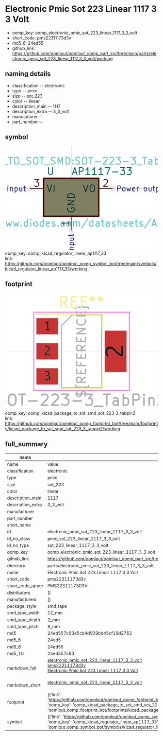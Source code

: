 # Electronic Pmic Sot 223 Linear 1117 3 3 Volt

  
* oomp_key: oomp_electronic_pmic_sot_223_linear_1117_3_3_volt 
* short_code: pms22311173d3v
* md5_6: 24ed55  
* github_link: https://github.com/oomlout/oomlout_oomp_part_src/tree/main/parts/electronic_pmic_sot_223_linear_1117_3_3_volt/working  
## naming details
* classification -- electronic
* type -- pmic
* size -- sot_223
* color -- linear
* description_main -- 1117
* description_extra -- 3_3_volt
* manucaturer -- 
* part_number -- 



## symbol

![](symbol/0/working/working_600.png)  
oomp_key: oomp_kicad_regulator_linear_ap1117_33  
link: https://github.com/oomlout/oomlout_oomp_symbol_bot/tree/main/symbols/kicad_regulator_linear_ap1117_33/working  

## footprint

![](footprint/0/working/working_600.png)  
oomp_key: oomp_kicad_package_to_sot_smd_sot_223_3_tabpin2  
link: https://github.com/oomlout/oomlout_oomp_footprint_bot/tree/main/footprints/kicad_package_to_sot_smd_sot_223_3_tabpin2/working  

## full_summary
| name | value | 
| --- | --- | 
| name | value | 
| classification | electronic | 
| type | pmic | 
| size | sot_223 | 
| color | linear | 
| description_main | 1117 | 
| description_extra | 3_3_volt | 
| manufacturer |  | 
| part_number |  | 
| short_name |  | 
| id | electronic_pmic_sot_223_linear_1117_3_3_volt | 
| id_no_class | pmic_sot_223_linear_1117_3_3_volt | 
| id_no_type | sot_223_linear_1117_3_3_volt | 
| oomp_key | oomp_electronic_pmic_sot_223_linear_1117_3_3_volt | 
| github_link | https://github.com/oomlout/oomlout_oomp_part_src/tree/main/parts/electronic_pmic_sot_223_linear_1117_3_3_volt/working | 
| directory | parts/electronic_pmic_sot_223_linear_1117_3_3_volt | 
| name | Electronic Pmic Sot 223 Linear 1117 3 3 Volt | 
| short_code | pms22311173d3v | 
| short_code_upper | PMS22311173D3V | 
| distributors | [] | 
| manufacturers | [] | 
| package_style | smd_tape | 
| smd_tape_width | 12_mm | 
| smd_tape_depth | 2_mm | 
| smd_tape_pitch | 8_mm | 
| md5 | 24ed557c93e5cb4d939bb45cf16d2762 | 
| md5_5 | 24ed5 | 
| md5_6 | 24ed55 | 
| md5_10 | 24ed557c93 | 
| markdown_full | [electronic_pmic_sot_223_linear_1117_3_3_volt](https://github.com/oomlout/oomlout_oomp_part_src/tree/main/parts/electronic_pmic_sot_223_linear_1117_3_3_volt/working)<br>[pms22311173d3v](https://github.com/oomlout/oomlout_oomp_part_src/tree/main/parts/electronic_pmic_sot_223_linear_1117_3_3_volt/working)<br>[Electronic Pmic Sot 223 Linear 1117 3 3 Volt](https://github.com/oomlout/oomlout_oomp_part_src/tree/main/parts/electronic_pmic_sot_223_linear_1117_3_3_volt/working)<br><br> | 
| markdown_short | [electronic_pmic_sot_223_linear_1117_3_3_volt](https://github.com/oomlout/oomlout_oomp_part_src/tree/main/parts/electronic_pmic_sot_223_linear_1117_3_3_volt/working)<br><br> | 
| footprint | [{'link': 'https://github.com/oomlout/oomlout_oomp_footprint_bot/tree/main/foootprntss/kicad_package_to_sot_smd_sot_223_3_tabpin2', 'oomp_key': 'oomp_kicad_package_to_sot_smd_sot_223_3_tabpin2', 'directory': 'oomlout_oomp_footprint_bot/footprints/kicad_package_to_sot_smd_sot_223_3_tabpin2//working/working.kicad_mod'}] | 
| symbol | [{'link': 'https://github.com/oomlout/oomlout_oomp_symbol_bot/tree/main/symbols/kicad_regulator_linear_ap1117_33', 'oomp_key': 'oomp_kicad_regulator_linear_ap1117_33', 'directory': 'oomlout_oomp_symbol_bot/symbols/kicad_regulator_linear_ap1117_33//working/working.kicad_sym'}] | 
